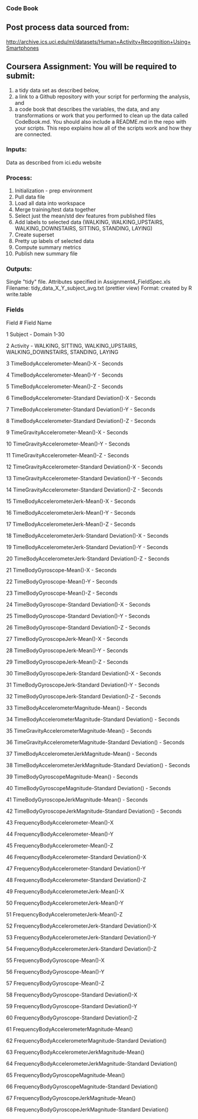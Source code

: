 ### Code Book

## Post process data sourced from: 
http://archive.ics.uci.edu/ml/datasets/Human+Activity+Recognition+Using+Smartphones

## Coursera Assignment: You will be required to submit: 

1) a tidy data set as described below, 
2) a link to a Github repository with your script for performing the analysis, and 
3) a code book that describes the variables, the data, and any transformations or work that you performed to clean up the data called CodeBook.md. You should also include a README.md in the repo with your scripts. This repo explains how all of the scripts work and how they are connected.

### Inputs:
Data as described from ici.edu website

### Process:
1) Initialization - prep environment
2) Pull data file
3) Load all data into workspace
4) Merge training/test data together
5) Select just the mean/std dev features from published files
6) Add labels to selected data (WALKING, WALKING_UPSTAIRS, WALKING_DOWNSTAIRS, SITTING, STANDING, LAYING)
7) Create superset
8) Pretty up labels of selected data
9) Compute summary metrics
10) Publish new summary file

### Outputs:
Single "tidy" file.  Attributes specified in Assignment4_FieldSpec.xls
Filename: tidy_data_X_Y_subject_avg.txt (prettier view)
Format: created by R write.table

### Fields
Field #	Field Name

1				Subject		- Domain 1-30

2				Activity  - WALKING, SITTING, WALKING_UPSTAIRS, WALKING_DOWNSTAIRS, STANDING, LAYING

3				TimeBodyAccelerometer-Mean()-X - Seconds

4				TimeBodyAccelerometer-Mean()-Y - Seconds

5	      TimeBodyAccelerometer-Mean()-Z - Seconds

6	      TimeBodyAccelerometer-Standard Deviation()-X - Seconds

7	      TimeBodyAccelerometer-Standard Deviation()-Y - Seconds

8	      TimeBodyAccelerometer-Standard Deviation()-Z - Seconds

9	      TimeGravityAccelerometer-Mean()-X - Seconds

10	    TimeGravityAccelerometer-Mean()-Y - Seconds

11	    TimeGravityAccelerometer-Mean()-Z - Seconds

12	    TimeGravityAccelerometer-Standard Deviation()-X - Seconds

13	    TimeGravityAccelerometer-Standard Deviation()-Y - Seconds

14	    TimeGravityAccelerometer-Standard Deviation()-Z - Seconds

15	    TimeBodyAccelerometerJerk-Mean()-X - Seconds

16	    TimeBodyAccelerometerJerk-Mean()-Y - Seconds

17      TimeBodyAccelerometerJerk-Mean()-Z - Seconds

18	    TimeBodyAccelerometerJerk-Standard Deviation()-X - Seconds

19	    TimeBodyAccelerometerJerk-Standard Deviation()-Y - Seconds

20	    TimeBodyAccelerometerJerk-Standard Deviation()-Z - Seconds

21	    TimeBodyGyroscope-Mean()-X - Seconds

22	    TimeBodyGyroscope-Mean()-Y - Seconds

23	    TimeBodyGyroscope-Mean()-Z - Seconds

24	    TimeBodyGyroscope-Standard Deviation()-X - Seconds

25	    TimeBodyGyroscope-Standard Deviation()-Y - Seconds

26	    TimeBodyGyroscope-Standard Deviation()-Z - Seconds

27	    TimeBodyGyroscopeJerk-Mean()-X - Seconds

28	    TimeBodyGyroscopeJerk-Mean()-Y - Seconds

29	    TimeBodyGyroscopeJerk-Mean()-Z - Seconds

30	    TimeBodyGyroscopeJerk-Standard Deviation()-X - Seconds

31	    TimeBodyGyroscopeJerk-Standard Deviation()-Y - Seconds

32	    TimeBodyGyroscopeJerk-Standard Deviation()-Z - Seconds

33	    TimeBodyAccelerometerMagnitude-Mean() - Seconds

34	    TimeBodyAccelerometerMagnitude-Standard Deviation() - Seconds

35	    TimeGravityAccelerometerMagnitude-Mean() - Seconds

36	    TimeGravityAccelerometerMagnitude-Standard Deviation() - Seconds

37	    TimeBodyAccelerometerJerkMagnitude-Mean() - Seconds

38	    TimeBodyAccelerometerJerkMagnitude-Standard Deviation() - Seconds

39	    TimeBodyGyroscopeMagnitude-Mean() - Seconds

40	    TimeBodyGyroscopeMagnitude-Standard Deviation() - Seconds

41	    TimeBodyGyroscopeJerkMagnitude-Mean() - Seconds

42	    TimeBodyGyroscopeJerkMagnitude-Standard Deviation() - Seconds

43    	FrequencyBodyAccelerometer-Mean()-X 

44	    FrequencyBodyAccelerometer-Mean()-Y

45	    FrequencyBodyAccelerometer-Mean()-Z 

46	    FrequencyBodyAccelerometer-Standard Deviation()-X 

47	    FrequencyBodyAccelerometer-Standard Deviation()-Y

48	    FrequencyBodyAccelerometer-Standard Deviation()-Z

49	    FrequencyBodyAccelerometerJerk-Mean()-X

50	    FrequencyBodyAccelerometerJerk-Mean()-Y

51	    FrequencyBodyAccelerometerJerk-Mean()-Z

52	    FrequencyBodyAccelerometerJerk-Standard Deviation()-X

53	    FrequencyBodyAccelerometerJerk-Standard Deviation()-Y

54	    FrequencyBodyAccelerometerJerk-Standard Deviation()-Z

55	    FrequencyBodyGyroscope-Mean()-X

56	    FrequencyBodyGyroscope-Mean()-Y

57    	FrequencyBodyGyroscope-Mean()-Z

58	    FrequencyBodyGyroscope-Standard Deviation()-X

59	    FrequencyBodyGyroscope-Standard Deviation()-Y

60	    FrequencyBodyGyroscope-Standard Deviation()-Z

61	    FrequencyBodyAccelerometerMagnitude-Mean()

62	    FrequencyBodyAccelerometerMagnitude-Standard Deviation()

63	    FrequencyBodyAccelerometerJerkMagnitude-Mean()

64	    FrequencyBodyAccelerometerJerkMagnitude-Standard Deviation()

65	    FrequencyBodyGyroscopeMagnitude-Mean()

66	    FrequencyBodyGyroscopeMagnitude-Standard Deviation()

67	    FrequencyBodyGyroscopeJerkMagnitude-Mean()

68	    FrequencyBodyGyroscopeJerkMagnitude-Standard Deviation()

